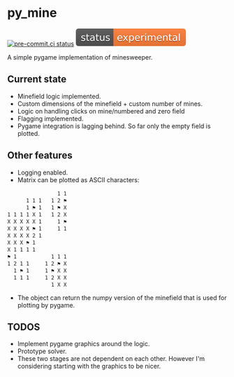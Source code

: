 # py_mine

[![pre-commit.ci status](https://results.pre-commit.ci/badge/github/DSuveges/py_mine/master.svg)](https://results.pre-commit.ci/latest/github/DSuveges/py_mine/master)
[![status: experimental](https://github.com/GIScience/badges/raw/master/status/experimental.svg)](https://github.com/GIScience/badges#experimental)

A simple pygame implementation of minesweeper.

## Current state

- Minefield logic implemented.
- Custom dimensions of the minefield + custom number of mines.
- Logic on handling clicks on mine/numbered and zero field
- Flagging implemented.
- Pygame integration is lagging behind. So far only the empty field is plotted.

## Other features

- Logging enabled.
- Matrix can be plotted as ASCII characters:

```text
                1 1
      1 1 1   1 2 ⚑
      1 ⚑ 1   1 ⚑ X
1 1 1 1 X 1   1 2 X
X X X X X 1     1 ⚑
X X X X ⚑ 1     1 1
X X X X 2 1
X X X ⚑ 1
X 1 1 1 1
⚑ 1           1 1 1
1 2 1 1     1 2 ⚑ X
  1 ⚑ 1     1 ⚑ X X
  1 1 1     1 2 X X
              1 X X
```

- The object can return the numpy version of the minefield that is used for plotting by pygame.

## TODOS

- Implement pygame graphics around the logic.
- Prototype solver.
- These two stages are not dependent on each other. However I'm considering starting with the graphics to be nicer.
